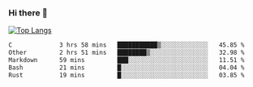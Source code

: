 ### Hi there 👋

<!--
**3Xpl0it3r/3Xpl0it3r** is a ✨ _special_ ✨ repository because its `README.md` (this file) appears on your GitHub profile.

Here are some ideas to get you started:

- 🔭 I’m currently working on ...
- 🌱 I’m currently learning ...
- 👯 I’m looking to collaborate on ...
- 🤔 I’m looking for help with ...
- 💬 Ask me about ...
- 📫 How to reach me: ...
- 😄 Pronouns: ...
- ⚡ Fun fact: ...
-->


[![Top Langs](https://github-readme-stats.vercel.app/api/top-langs/?username=3Xpl0it3r&layout=compact)](https://github.com/3Xpl0it3r/3Xpl0it3r)

<!--START_SECTION:waka-->

```txt
C             3 hrs 58 mins   ███████████▒░░░░░░░░░░░░░   45.85 %
Other         2 hrs 51 mins   ████████▒░░░░░░░░░░░░░░░░   32.98 %
Markdown      59 mins         ███░░░░░░░░░░░░░░░░░░░░░░   11.51 %
Bash          21 mins         █░░░░░░░░░░░░░░░░░░░░░░░░   04.04 %
Rust          19 mins         █░░░░░░░░░░░░░░░░░░░░░░░░   03.85 %
```

<!--END_SECTION:waka-->
